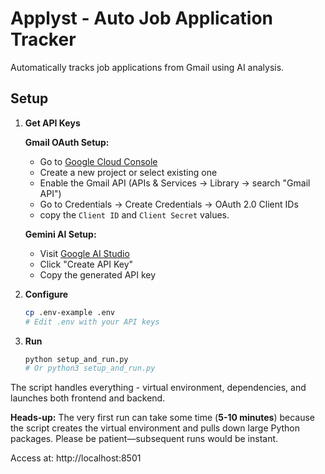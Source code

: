 # Applyst - Auto Job Application Tracker

Automatically tracks job applications from Gmail using AI analysis.

## Setup

1. **Get API Keys**
   
   **Gmail OAuth Setup:**
   - Go to [Google Cloud Console](https://console.developers.google.com)
   - Create a new project or select existing one
   - Enable the Gmail API (APIs & Services → Library → search "Gmail API")
   - Go to Credentials → Create Credentials → OAuth 2.0 Client IDs
   - copy the `Client ID` and `Client Secret` values.
   
   **Gemini AI Setup:**
   - Visit [Google AI Studio](https://aistudio.google.com/app/apikey)
   - Click "Create API Key" 
   - Copy the generated API key

2. **Configure**
   ```bash
   cp .env-example .env
   # Edit .env with your API keys
   ```

3. **Run**
   ```bash
   python setup_and_run.py
   # Or python3 setup_and_run.py
   ```

The script handles everything - virtual environment, dependencies, and launches both frontend and backend.

**Heads-up:** The very first run can take some time (**5-10 minutes**) because the script creates the virtual environment and pulls down large Python packages. Please be patient—subsequent runs would be instant.

Access at: http://localhost:8501